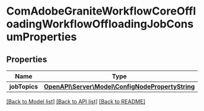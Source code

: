 # ComAdobeGraniteWorkflowCoreOffloadingWorkflowOffloadingJobConsumProperties

## Properties
Name | Type | Description | Notes
------------ | ------------- | ------------- | -------------
**jobTopics** | [**OpenAPI\Server\Model\ConfigNodePropertyString**](ConfigNodePropertyString.md) |  | [optional] 

[[Back to Model list]](../README.md#documentation-for-models) [[Back to API list]](../README.md#documentation-for-api-endpoints) [[Back to README]](../README.md)


